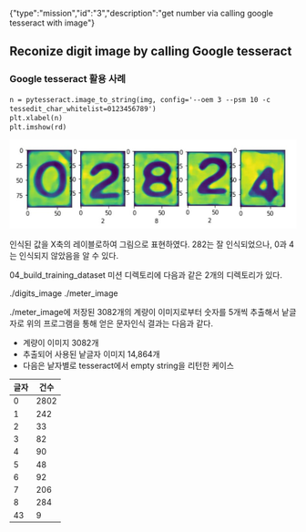 {"type":"mission","id":"3","description":"get number via calling google tesseract with image"}
## Reconize digit image by calling Google tesseract

### Google tesseract 활용 사례

```
n = pytesseract.image_to_string(img, config='--oem 3 --psm 10 -c tessedit_char_whitelist=0123456789')
plt.xlabel(n)
plt.imshow(rd)
```

![인식결과](image4.jpg)

인식된 값을 X축의 레이블로하여 그림으로 표현하였다.
282는 잘 인식되었으나, 0과 4는 인식되지 않았음을 알 수 있다.

04_build_training_dataset 미션 디렉토리에 다음과 같은 2개의 디렉토리가 있다.

  ./digits_image
  ./meter_image
  
./meter_image에 저장된 3082개의 계량이 이미지로부터 숫자를 5개씩 추출해서 낱글자로 위의 프로그램을 통해 얻은 문자인식 결과는 다음과 같다.

 * 계량이 이미지 3082개
 * 추출되어 사용된 낱글자 이미지 14,864개
 * 다음은 낱자별로 tesseract에서 empty string을 리턴한 케이스
 
  글자 | 건수
  ----|----
  0 | 2802
  1 | 242
  2 | 33
  3 | 82
  4 | 90
  5 | 48
  6 | 92
  7 | 206
  8 | 284
  43 | 9
